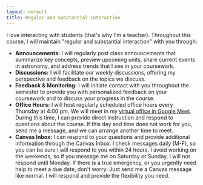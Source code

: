 ```yaml
---
layout: default
title: Regular and Substantial Interaction
---
```

I love interacting with students (that's why I'm a teacher). Throughout this course, I will maintain "regular and substantial interaction" with you through:  
- **Announcements:** I will regularly post class announcements that summarize key concepts, preview upcoming units, share current events in astronomy, and address trends that I see in your coursework. 
- **Discussions:** I will facilitate our weekly discussions, offering my perspective and feedback on the topics we discuss.
- **Feedback & Monitoring:** I will initiate contact with you throughout the semester to provide you with personalized feedback on your coursework and to discuss your progress in the course.
- **Office Hours:** I will host regularly scheduled office hours every Thursday at 4:00 pm.  We will meet in my [virtual office in Google Meet](https://meet.google.com/yoc-sytg-mvb). During this time, I can provide direct instruction and respond to questions about the course. If this day and time does not work for you, send me a message, and we can arrange another time to meet.
- **Canvas Inbox:** I can respond to your questions and provide additional information through the Canvas Inbox. I check messages daily (M-F), so you can be sure I will respond to you within 24 hours. I avoid working on the weekends, so if you message me on Saturday or Sunday, I will not respond until Monday. If there is a true emergency, or you urgently need help to meet a due date, don't worry. Just send me a Canvas message like normal. I will respond and provide the flexibility you need.
